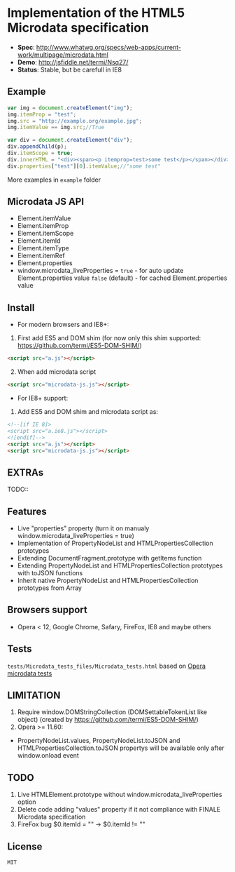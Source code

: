 # Implementation of the HTML5 Microdata specification

- __Spec__: http://www.whatwg.org/specs/web-apps/current-work/multipage/microdata.html
- __Demo__: http://jsfiddle.net/termi/Nsq27/
- __Status__: Stable, but be carefull in IE8

## Example

```javascript
var img = document.createElement("img");
img.itemProp = "test";
img.src = "http://example.org/example.jpg";
img.itemValue == img.src;//True

var div = document.createElement("div");
div.appendChild(p);
div.itemScope = true;
div.innerHTML = "<div><span><p itemprop=test>some test</p></span></div>";
div.properties["test"][0].itemValue;//"some test"
```
		
More examples in `example` folder

## Microdata JS API

 - Element.itemValue
 - Element.itemProp
 - Element.itemScope
 - Element.itemId
 - Element.itemType
 - Element.itemRef
 - Element.properties
 - window.microdata_liveProperties = 
	`true` - for auto update Element.properties value
	`false` (default) - for cached Element.properties value

## Install
 - For modern browsers and IE8+:
  1. First add ES5 and DOM shim (for now only this shim supported: https://github.com/termi/ES5-DOM-SHIM/)

```html
<script src="a.js"></script>
```

  2. When add microdata script

```html
<script src="microdata-js.js"></script>
```

 - For IE8+ support:
  1. Add ES5 and DOM shim and microdata script as:

```html
<!--[if IE 8]>
<script src="a.ie8.js"></script>
<![endif]-->
<script src="a.js"></script>
<script src="microdata-js.js"></script>
```

## EXTRAs
TODO::
  
## Features

 - Live "properties" property (turn it on manualy window.microdata_liveProperties = true)
 - Implementation of PropertyNodeList and HTMLPropertiesCollection prototypes
 - Extending DocumentFragment.prototype with getItems function
 - Extending PropertyNodeList and HTMLPropertiesCollection prototypes with toJSON functions
 - Inherit native PropertyNodeList and HTMLPropertiesCollection prototypes from Array
 
## Browsers support

 - Opera < 12, Google Chrome, Safary, FireFox, IE8 and maybe others

## Tests

`tests/Microdata_tests_files/Microdata_tests.html` based on [Opera microdata tests](http://w3c-test.org/html/tests/submission/Opera/microdata/001.html)
		
## LIMITATION

 1. Require window.DOMStringCollection (DOMSettableTokenList like object) (created by https://github.com/termi/ES5-DOM-SHIM/)
 2. Opera >= 11.60:
  - PropertyNodeList.values, PropertyNodeList.toJSON and HTMLPropertiesCollection.toJSON propertys will be available only after window.onload event

## TODO

 1. Live HTMLElement.prototype without window.microdata_liveProperties option
 2. Delete code adding "values" property if it not compliance with FINALE Microdata specification
 3. FireFox bug $0.itemId = "" -> $0.itemId != ""
 
## License

    MIT
